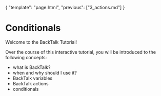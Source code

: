 {
    "template": "page.html",
    "previous": ["3_actions.md"]
}

# Conditionals
Welcome to the BackTalk Tutorial!

Over the course of this interactive tutorial, you will be introduced to the
following concepts:

 * what is BackTalk?
 * when and why should I use it?
 * BackTalk variables
 * BackTalk actions
 * conditionals
